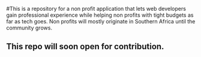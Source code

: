 #This is a repository for a non profit application that lets web developers gain professional experience while helping non profits with tight budgets as far as tech goes. Non profits will mostly originate in Southern Africa until the community grows. 

## This repo will soon open for contribution.
